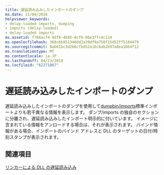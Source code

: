 ```yaml
---
title: 遅延読み込みしたインポートのダンプ
ms.date: 11/04/2016
helpviewer_keywords:
- delay-loaded imports, dumping
- imports (delay-loaded)
- delay-loaded imports
ms.assetid: f766acf4-9df8-4b85-8cf6-0be3ffc4c124
ms.openlocfilehash: 368c6b851340dd2a39df9a758f15d52ff5104479
ms.sourcegitcommit: 0ab61bc3d2b6cfbd52a16c6ab2b97a8ea1864f12
ms.translationtype: MT
ms.contentlocale: ja-JP
ms.lasthandoff: 04/23/2019
ms.locfileid: "62271867"
---
```

# <a name="dumping-delay-loaded-imports"></a>遅延読み込みしたインポートのダンプ

遅延読み込みしたインポートのダンプを使用して[dumpbin/imports](imports-dumpbin.md)標準インポートよりも若干異なる情報を表示します。 ダンプ/imports の独自のセクションに分離され、遅延読み込みしたインポート明示的に付いています。 イメージに含まれている情報をアンロードする場合は、それが表示されます。 バインド情報がある場合、インポートのバインド アドレスと DLL のターゲットの日付/時刻スタンプが表示されます。

## <a name="see-also"></a>関連項目

[リンカーによる DLL の遅延読み込み](linker-support-for-delay-loaded-dlls.md)
